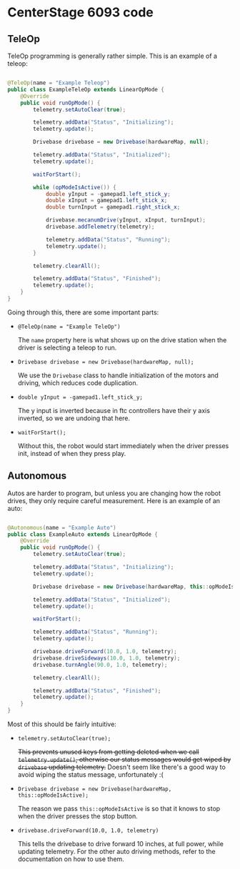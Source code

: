 # CenterStage 6093 code

## TeleOp

TeleOp programming is generally rather simple. This is an example of a teleop:

```java

@TeleOp(name = "Example Teleop")
public class ExampleTeleOp extends LinearOpMode {
    @Override
    public void runOpMode() {
        telemetry.setAutoClear(true);

        telemetry.addData("Status", "Initializing");
        telemetry.update();

        Drivebase drivebase = new Drivebase(hardwareMap, null);

        telemetry.addData("Status", "Initialized");
        telemetry.update();

        waitForStart();

        while (opModeIsActive()) {
            double yInput = -gamepad1.left_stick_y;
            double xInput = gamepad1.left_stick_x;
            double turnInput = gamepad1.right_stick_x;

            drivebase.mecanumDrive(yInput, xInput, turnInput);
            drivebase.addTelemetry(telemetry);

            telemetry.addData("Status", "Running");
            telemetry.update();
        }

        telemetry.clearAll();

        telemetry.addData("Status", "Finished");
        telemetry.update();
    }
}  
```  

Going through this, there are some important parts:

* `@TeleOp(name = "Example TeleOp")`  

  The `name` property here is what shows up on the drive station when the driver is selecting a
  teleop to run.

* `Drivebase drivebase = new Drivebase(hardwareMap, null);`  

  We use the `Drivebase` class to handle initialization of the motors and driving, which reduces
  code duplication.

* `double yInput = -gamepad1.left_stick_y;`

  The y input is inverted because in ftc controllers have their y axis inverted, so we are undoing
  that here.

* `waitForStart();`

  Without this, the robot would start immediately when the driver presses init, instead of when they
  press play.

## Autonomous

Autos are harder to program, but unless you are changing how the robot drives, they only require
careful measurement. Here is an example of an auto:

```java

@Autonomous(name = "Example Auto")
public class ExampleAuto extends LinearOpMode {
    @Override
    public void runOpMode() {
        telemetry.setAutoClear(true);

        telemetry.addData("Status", "Initializing");
        telemetry.update();

        Drivebase drivebase = new Drivebase(hardwareMap, this::opModeIsActive);

        telemetry.addData("Status", "Initialized");
        telemetry.update();

        waitForStart();

        telemetry.addData("Status", "Running");
        telemetry.update();

        drivebase.driveForward(10.0, 1.0, telemetry);
        drivebase.driveSideways(10.0, 1.0, telemetry);
        drivebase.turnAngle(90.0, 1.0, telemetry);

        telemetry.clearAll();

        telemetry.addData("Status", "Finished");
        telemetry.update();
    }
}
```

Most of this should be fairly intuitive:

* `telemetry.setAutoClear(true);`

  ~~This prevents unused keys from getting deleted when we call `telemetry.update()`, otherwise our
  status messages would get wiped by `drivebase` updating telemetry.~~
  Doesn't seem like there's a good way to avoid wiping the status message, unfortunately :(

* `Drivebase drivebase = new Drivebase(hardwareMap, this::opModeIsActive);`

  The reason we pass `this::opModeIsActive` is so that it knows to stop when the
  driver presses the stop button.

* `drivebase.driveForward(10.0, 1.0, telemetry)`

  This tells the drivebase to drive forward 10 inches, at full power, while updating telemetry. For
  the other auto driving methods, refer to the documentation on how to use them.
